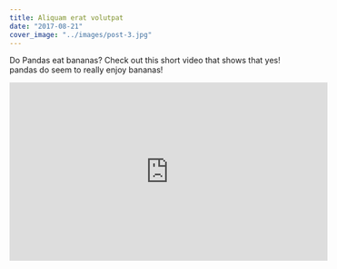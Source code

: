 ```yaml
---
title: Aliquam erat volutpat
date: "2017-08-21"
cover_image: "../images/post-3.jpg"
---
```


Do Pandas eat bananas? Check out this short video that shows that yes! pandas do
seem to really enjoy bananas!

<div class="iframe-wrapper"><iframe width="560" height="315" src="https://www.youtube.com/embed/4SZl1r2O_bY" frameborder="0" allowfullscreen></iframe></div>
